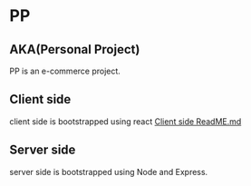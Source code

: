# PP

## AKA(Personal Project) 
PP is an e-commerce project.

## Client side 
client side is bootstrapped using react [Client  side ReadME.md](https://github.com/Mr-emeka/PP/tree/master/client)

## Server side
server side is bootstrapped using Node and Express.


